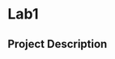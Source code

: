 # Lab1

## Project Description

<!-- you can include known bugs, design decisions, external references used... -->